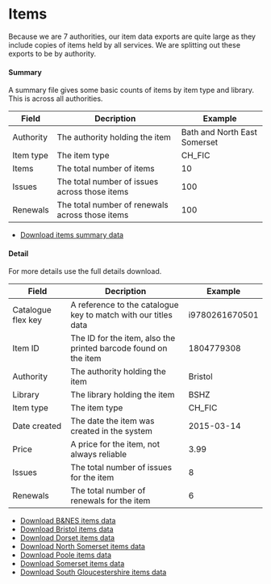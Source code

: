 Items
=====

Because we are 7 authorities, our item data exports are quite large as they include copies of items held by all services. We are splitting out these exports to be by authority.

#### Summary

A summary file gives some basic counts of items by item type and library. This is across all authorities.

| Field | Decription | Example |
| ----- | ---------- | ------- |
| Authority | The authority holding the item | Bath and North East Somerset |
| Item type | The item type | CH_FIC |
| Items | The total number of items | 10 |
| Issues | The total number of issues across those items | 100 |
| Renewals | The total number of renewals across those items | 100 |

- [Download items summary data](./items_summary.csv)

#### Detail

For more details use the full details download.

| Field | Decription | Example |
| ----- | ---------- | ------- |
| Catalogue flex key | A reference to the catalogue key to match with our titles data | i9780261670501 |
| Item ID | The ID for the item, also the printed barcode found on the item | 1804779308 |
| Authority | The authority holding the item | Bristol |
| Library | The library holding the item | BSHZ |
| Item type | The item type | CH_FIC |
| Date created | The date the item was created in the system | 2015-03-14 |
| Price | A price for the item, not always reliable | 3.99 |
| Issues | The total number of issues for the item | 8 |
| Renewals | The total number of renewals for the item | 6 |

- [Download B&NES items data](./items_banes.csv)
- [Download Bristol items data](./items_bristol.csv)
- [Download Dorset items data](./items_dorset.csv)
- [Download North Somerset items data](./items_northsomerset.csv)
- [Download Poole items data](./items_poole.csv)
- [Download Somerset items data](./items_somerset.csv)
- [Download South Gloucestershire items data](./items_southglos.csv)

